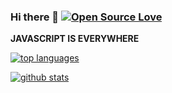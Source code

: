 ### Hi there 👋 [![Open Source Love](https://badges.frapsoft.com/os/v1/open-source.svg?v=103)](1)

<!--
**miko-github/miko-github** is a ✨ _special_ ✨ repository because its `README.md` (this file) appears on your GitHub profile
Here are some ideas to get you started:
-->

**JAVASCRIPT IS EVERYWHERE**

[![top languages](https://github-readme-stats.vercel.app/api/top-langs/?username=miko-github&theme=blue-green)][1]

[![github stats](https://github-readme-stats.vercel.app/api?username=miko-github&theme=blue-green)][1]

[1]: https://github.com/miko-github/miko-github/blob/main/README.md
